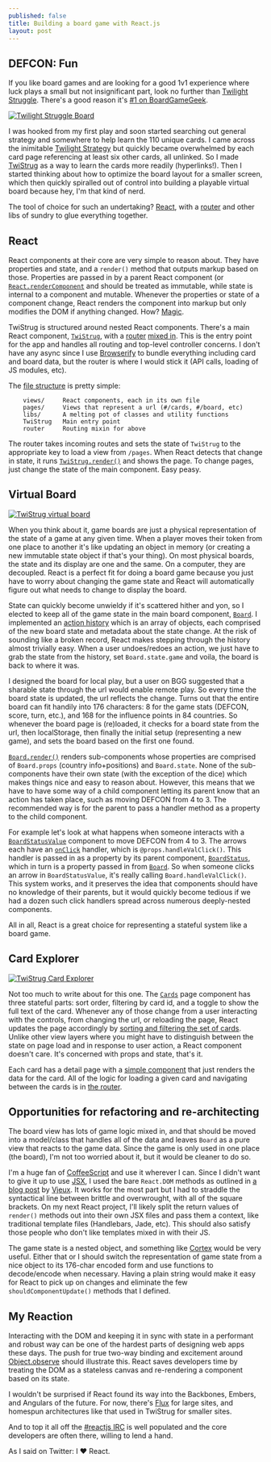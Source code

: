 ```yaml
---
published: false
title: Building a board game with React.js
layout: post
---
```


## DEFCON: Fun

If you like board games and are looking for a good 1v1 experience where luck plays a small but not insignificant part, look no further than [Twilight Struggle](http://en.wikipedia.org/wiki/Twilight_Struggle). There's a good reason it's [#1 on BoardGameGeek](http://boardgamegeek.com/browse/boardgame).

[![Twilight Struggle Board](http://twistrug.jjt.io/images/tsboard-sm.jpg)](http://twistrug.jjt.io/images/tsboard.jpg)

I was hooked from my first play and soon started searching out general strategy and somewhere to help learn the 110 unique cards. I came across the inimitable [Twilight Strategy](http://twilightstrategy.com/) but quickly became overwhelmed by each card page referencing at least six other cards, all unlinked. So I made [TwiStrug](http://twistrug.jjt.io) as a way to learn the cards more readily (hyperlinks!). Then I started thinking about how to optimize the board layout for a smaller screen, which then quickly spiralled out of control into building a playable virtual board because hey, I'm that kind of nerd.

The tool of choice for such an undertaking? [React](http://facebook.github.io/react/index.html), with a [router](https://github.com/flatiron/director) and other libs of sundry to glue everything together.

## React

React components at their core are very simple to reason about. They have properties and state, and a `render()` method that outputs markup based on those. Properties are passed in by a parent React component (or [`React.renderComponent`](http://facebook.github.io/react/docs/top-level-api.html#react.rendercomponent) and should be treated as immutable, while state is internal to a component and mutable. Whenever the properties or state of a component change, React renders the component into markup but only modifies the DOM if anything changed. How? [Magic](http://calendar.perfplanet.com/2013/diff/).

TwiStrug is structured around nested React components. There's a main React component, [`TwiStrug`](https://github.com/jjt/TwiStrug/blob/master/src/Twistrug.coffee), with a [router](https://github.com/jjt/TwiStrug/blob/master/src/router.coffee) [mixed in](http://facebook.github.io/react/docs/reusable-components.html#mixins). This is the entry point for the app and handles all routing and top-level controller concerns. I don't have any async since I use [Browserify](http://browserify.org/) to bundle everything including card and board data, but the router is where I would stick it (API calls, loading of JS modules, etc).

The [file structure](https://github.com/jjt/TwiStrug/tree/master/src) is pretty simple:

```
    views/     React components, each in its own file
    pages/     Views that represent a url (#/cards, #/board, etc)
    libs/      A melting pot of classes and utility functions
    TwiStrug   Main entry point
    router     Routing mixin for above
```

The router takes incoming routes and sets the state of `TwiStrug` to the appropriate key to load a view from `/pages`. When React detects that change in state, it runs [`TwiStrug.render()`](https://github.com/jjt/TwiStrug/blob/master/src/Twistrug.coffee#L55) and shows the page. To change pages, just change the state of the main component. Easy peasy.

## Virtual Board

[![TwiStrug virtual board](http://twistrug.jjt.io/images/home-board.jpg)](http://twistrug.jjt.io/#/board)

When you think about it, game boards are just a physical representation of the state of a game at any given time. When a player moves their token from one place to another it's like updating an object in memory (or creating a new immutable state object if that's your thing). On most physical boards, the state and its display are one and the same. On a computer, they are decoupled. React is a perfect fit for doing a board game because you just have to worry about changing the game state and React will automatically figure out what needs to change to display the board.

State can quickly become unwieldy if it's scattered hither and yon, so I elected to keep all of the game state in the main board component, [`Board`](https://github.com/jjt/TwiStrug/blob/master/src/views/Board.coffee#L86). I implemented an [action history](https://github.com/jjt/TwiStrug/blob/master/src/libs/StateHistory.coffee) which is an array of objects, each comprised of the new board state and metadata about the state change. At the risk of sounding like a broken record, React makes stepping through the history almost trivially easy. When a user undoes/redoes an action, we just have to grab the state from the history, set `Board.state.game` and voila, the board is back to where it was.

I designed the board for local play, but a user on BGG suggested that a sharable state through the url would enable remote play. So every time the board state is updated, the url reflects the change. Turns out that the entire board can fit handily into 176 characters: 8 for the game stats (DEFCON, score, turn, etc.), and 168 for the influence points in 84 countries. So whenever the board page is (re)loaded, it checks for a board state from the url, then localStorage, then finally the initial setup (representing a new game), and sets the board based on the first one found.

[`Board.render()`](https://github.com/jjt/TwiStrug/blob/master/src/views/Board.coffee#L273) renders sub-components whose properties are comprised of `Board.props` (country info+positions) and `Board.state`. None of the sub-components have their own state (with the exception of the dice) which makes things nice and easy to reason about. However, this means that we have to have some way of a child component letting its parent know that an action has taken place, such as moving DEFCON from 4 to 3. The recommended way is for the parent to pass a handler method as a property to the child component.

For example let's look at what happens when someone interacts with a [`BoardStatusValue`](https://github.com/jjt/TwiStrug/blob/master/src/views/BoardStatusValue.coffee) component to move DEFCON from 4 to 3. The arrows each have an [`onClick`](https://github.com/jjt/TwiStrug/blob/master/src/views/BoardStatusValue.coffee#L15) handler, which is `@props.handleValClick()`. This handler is passed in as a property by its parent component, [`BoardStatus`](https://github.com/jjt/TwiStrug/blob/master/src/views/BoardStatus.coffee#L61), which in turn is a property passed in from [`Board`](https://github.com/jjt/TwiStrug/blob/master/src/views/Board.coffee#L336). So when someone clicks an arrow in `BoardStatusValue`, it's really calling `Board.handleValClick()`. This system works, and it preserves the idea that components should have no knowledge of their parents, but it would quickly become tedious if we had a dozen such click handlers spread across numerous deeply-nested components.

All in all, React is a great choice for representing a stateful system like a board game.

## Card Explorer

[![TwiStrug Card Explorer](http://twistrug.jjt.io/images/home-cards.jpg)](http://twistrug.jjt.io/#/cards)

Not too much to write about for this one. The [`Cards`](https://github.com/jjt/TwiStrug/blob/master/src/pages/Cards.coffee) page component has three stateful parts: sort order, filtering by card id, and a toggle to show the full text of the card. Whenever any of those change from a user interacting with the controls, from changing the url, or reloading the page, React updates the page accordingly by [sorting and filtering the set of cards](https://github.com/jjt/TwiStrug/blob/master/src/pages/Cards.coffee#L137-L149). Unlike other view layers where you might have to distinguish between the state on page load and in response to user action, a React component doesn't care. It's concerned with props and state, that's it.

Each card has a detail page with a [simple component](https://github.com/jjt/TwiStrug/blob/master/src/pages/Card.coffee) that just renders the data for the card. All of the logic for loading a given card and navigating between the cards is in [the router](https://github.com/jjt/TwiStrug/blob/master/src/router.coffee#L45-L53).

## Opportunities for refactoring and re-architecting

The board view has lots of game logic mixed in, and that should be moved into a model/class that handles all of the data and leaves `Board` as a pure view that reacts to the game data. Since the game is only used in one place (the board), I'm not too worried about it, but it would be cleaner to do so.

I'm a huge fan of [CoffeeScript](http://coffeescript.org/) and use it wherever I can. Since I didn't want to give it up to use [JSX](http://facebook.github.io/react/docs/jsx-in-depth.html), I used the bare `React.DOM` methods as outlined in [a blog post](http://blog.vjeux.com/2013/javascript/react-coffeescript.html) by [Vjeux](https://twitter.com/Vjeux). It works for the most part but I had to straddle the syntactical line between brittle and overwrought, with all of the square brackets. On my next React project, I'll likely split the return values of `render()` methods out into their own JSX files and pass them a context, like traditional template files (Handlebars, Jade, etc). This should also satisfy those people who don't like templates mixed in with their JS.

The game state is a nested object, and something like [Cortex](https://github.com/mquan/cortex) would be very useful. Either that or I should switch the representation of game state from a nice object to its 176-char encoded form and use functions to decode/encode when necessary. Having a plain string would make it easy for React to pick up on changes and eliminate the few `shouldComponentUpdate()` methods that I defined.

## My Reaction

Interacting with the DOM and keeping it in sync with state in a performant and robust way can be one of the hardest parts of designing web apps these days. The push for true two-way binding and excitement around [Object.observe](http://bocoup.com/weblog/javascript-object-observe/) should illustrate this. React saves developers time by treating the DOM as a stateless canvas and re-rendering a component based on its state.

I wouldn't be surprised if React found its way into the Backbones, Embers, and Angulars of the future. For now, there's [Flux]() for large sites, and homespun architectures like that used in TwiStrug for smaller sites.

And to top it all off the [#reactjs IRC](http://jsfiddle.net/vjeux/Zf5sQ/) is well populated and the core developers are often there, willing to lend a hand.

As I said on Twitter: I ♥ React.
